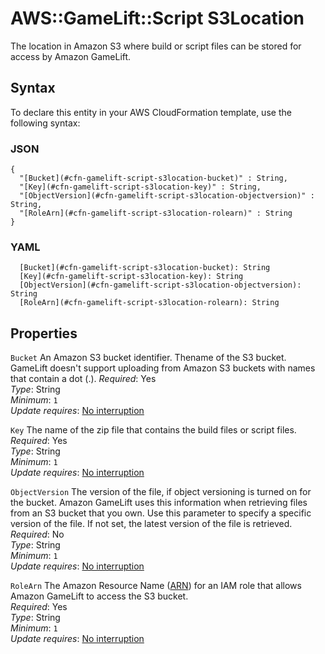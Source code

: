 # AWS::GameLift::Script S3Location<a name="aws-properties-gamelift-script-s3location"></a>

The location in Amazon S3 where build or script files can be stored for access by Amazon GameLift\. 

## Syntax<a name="aws-properties-gamelift-script-s3location-syntax"></a>

To declare this entity in your AWS CloudFormation template, use the following syntax:

### JSON<a name="aws-properties-gamelift-script-s3location-syntax.json"></a>

```
{
  "[Bucket](#cfn-gamelift-script-s3location-bucket)" : String,
  "[Key](#cfn-gamelift-script-s3location-key)" : String,
  "[ObjectVersion](#cfn-gamelift-script-s3location-objectversion)" : String,
  "[RoleArn](#cfn-gamelift-script-s3location-rolearn)" : String
}
```

### YAML<a name="aws-properties-gamelift-script-s3location-syntax.yaml"></a>

```
  [Bucket](#cfn-gamelift-script-s3location-bucket): String
  [Key](#cfn-gamelift-script-s3location-key): String
  [ObjectVersion](#cfn-gamelift-script-s3location-objectversion): String
  [RoleArn](#cfn-gamelift-script-s3location-rolearn): String
```

## Properties<a name="aws-properties-gamelift-script-s3location-properties"></a>

`Bucket`  <a name="cfn-gamelift-script-s3location-bucket"></a>
An Amazon S3 bucket identifier\. Thename of the S3 bucket\.  
GameLift doesn't support uploading from Amazon S3 buckets with names that contain a dot \(\.\)\.
*Required*: Yes  
*Type*: String  
*Minimum*: `1`  
*Update requires*: [No interruption](https://docs.aws.amazon.com/AWSCloudFormation/latest/UserGuide/using-cfn-updating-stacks-update-behaviors.html#update-no-interrupt)

`Key`  <a name="cfn-gamelift-script-s3location-key"></a>
The name of the zip file that contains the build files or script files\.   
*Required*: Yes  
*Type*: String  
*Minimum*: `1`  
*Update requires*: [No interruption](https://docs.aws.amazon.com/AWSCloudFormation/latest/UserGuide/using-cfn-updating-stacks-update-behaviors.html#update-no-interrupt)

`ObjectVersion`  <a name="cfn-gamelift-script-s3location-objectversion"></a>
The version of the file, if object versioning is turned on for the bucket\. Amazon GameLift uses this information when retrieving files from an S3 bucket that you own\. Use this parameter to specify a specific version of the file\. If not set, the latest version of the file is retrieved\.   
*Required*: No  
*Type*: String  
*Minimum*: `1`  
*Update requires*: [No interruption](https://docs.aws.amazon.com/AWSCloudFormation/latest/UserGuide/using-cfn-updating-stacks-update-behaviors.html#update-no-interrupt)

`RoleArn`  <a name="cfn-gamelift-script-s3location-rolearn"></a>
The Amazon Resource Name \([ARN](https://docs.aws.amazon.com/AmazonS3/latest/dev/s3-arn-format.html)\) for an IAM role that allows Amazon GameLift to access the S3 bucket\.  
*Required*: Yes  
*Type*: String  
*Minimum*: `1`  
*Update requires*: [No interruption](https://docs.aws.amazon.com/AWSCloudFormation/latest/UserGuide/using-cfn-updating-stacks-update-behaviors.html#update-no-interrupt)